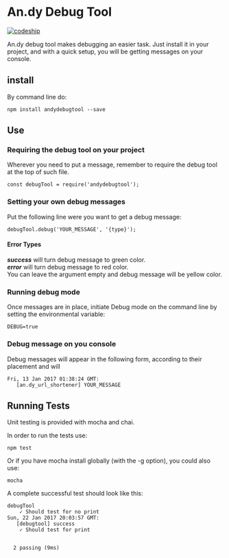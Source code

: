 # **An.dy Debug Tool**

 [![codeship](https://codeship.com/projects/5372b130-c332-0134-9ef6-66f63a02c034/status?branch=master)](https://app.codeship.com/projects/197550)

An.dy debug tool makes debugging an easier task. Just install it in your project, and with a quick setup, you will be getting messages on your console.

## install
By command line do:
~~~~
npm install andydebugtool --save
~~~~

## Use
### Requiring the debug tool on your project
Wherever you need to put a message, remember to require the debug tool at the top of such file.
~~~~
const debugTool = require('andydebugtool');
~~~~

### Setting your own debug messages
Put the following line were you want to get a debug message:
~~~~
debugTool.debug('YOUR_MESSAGE', '{type}');
~~~~

#### Error Types
***success*** will turn debug message to green color.  
***error*** will turn debug message to red color.  
You can leave the argument empty and debug message will be yellow color.

### Running debug mode
Once messages are in place, initiate Debug mode on the command line by setting the environmental variable:
~~~~
DEBUG=true
~~~~

### Debug message on you console
Debug messages will appear in the following form, according to their placement and will
~~~~
Fri, 13 Jan 2017 01:38:24 GMT:
   [an.dy_url_shortener] YOUR_MESSAGE
 ~~~~

## Running Tests
Unit testing is provided with mocha and chai.

In order to run the tests use:
~~~~
npm test
~~~~
Or if you have mocha install globally (with the -g option), you could also use:
~~~~
mocha
~~~~

A complete successful test should look like this:
~~~~
debugTool
    ✓ Should test for no print
Sun, 22 Jan 2017 20:03:57 GMT:
   [debugtool] success
    ✓ Should test for print


  2 passing (9ms)
~~~~

